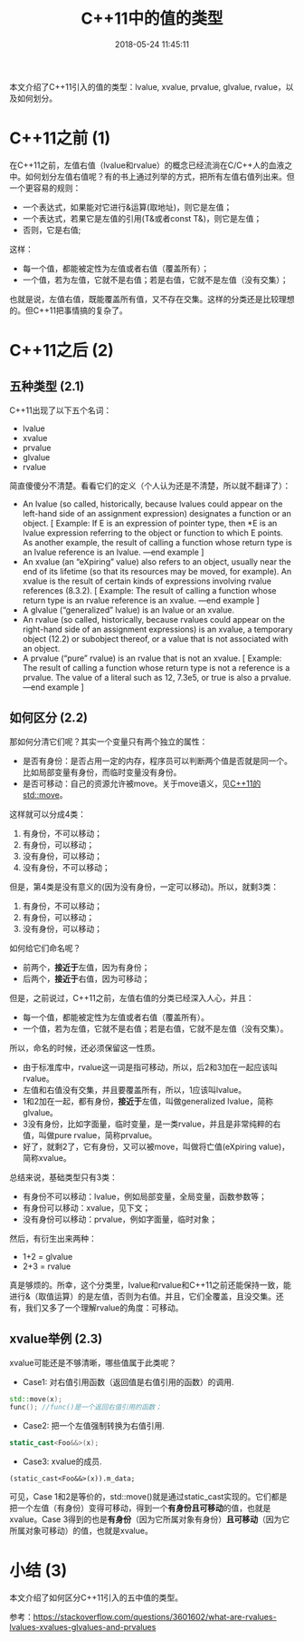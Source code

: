 ﻿---
title: C++11中的值的类型
date: 2018-05-24 11:45:11
tags: [lvalue, xvalue, prvalue, glvalue, rvalue, move]
categories: c++
---

本文介绍了C++11引入的值的类型：lvalue, xvalue, prvalue, glvalue, rvalue，以及如何划分。

<!-- more -->

# C++11之前 (1)

在C++11之前，左值右值（lvalue和rvalue）的概念已经流淌在C/C++人的血液之中。如何划分左值右值呢？有的书上通过列举的方式，把所有左值右值列出来。但一个更容易的规则：
* 一个表达式，如果能对它进行&运算(取地址)，则它是左值；
* 一个表达式，若果它是左值的引用(T&或者const T&)，则它是左值；
* 否则，它是右值;

这样：

* 每一个值，都能被定性为左值或者右值（覆盖所有）；
* 一个值，若为左值，它就不是右值；若是右值，它就不是左值（没有交集）；

也就是说，左值右值，既能覆盖所有值，又不存在交集。这样的分类还是比较理想的。但C++11把事情搞的复杂了。

# C++11之后 (2)

## 五种类型 (2.1)

C++11出现了以下五个名词：

* lvalue
* xvalue
* prvalue
* glvalue
* rvalue

简直傻傻分不清楚。看看它们的定义（个人认为还是不清楚，所以就不翻译了）：

* An lvalue (so called, historically, because lvalues could appear on the left-hand side of an assignment expression) designates a function or an object. [ Example: If E is an expression of pointer type, then *E is an lvalue expression referring to the object or function to which E points. As another example, the result of calling a function whose return type is an lvalue reference is an lvalue. —end example ]
* An xvalue (an “eXpiring” value) also refers to an object, usually near the end of its lifetime (so that its resources may be moved, for example). An xvalue is the result of certain kinds of expressions involving rvalue references (8.3.2). [ Example: The result of calling a function whose return type is an rvalue reference is an xvalue. —end example ]
* A glvalue (“generalized” lvalue) is an lvalue or an xvalue.
* An rvalue (so called, historically, because rvalues could appear on the right-hand side of an assignment expressions) is an xvalue, a temporary object (12.2) or subobject thereof, or a value that is not associated with an object.
* A prvalue (“pure” rvalue) is an rvalue that is not an xvalue. [ Example: The result of calling a function whose return type is not a reference is a prvalue. The value of a literal such as 12, 7.3e5, or true is also a prvalue. —end example ]

## 如何区分 (2.2)

那如何分清它们呢？其实一个变量只有两个独立的属性：

* 是否有身份：是否占用一定的内存，程序员可以判断两个值是否就是同一个。比如局部变量有身份，而临时变量没有身份。
* 是否可移动：自己的资源允许被move。关于move语义，见[C++11的std::move](http://www.yuanguohuo.com/2018/05/24/cpp11-std-move/)。

这样就可以分成4类：

 1. 有身份，不可以移动；
 2. 有身份，可以移动；
 3. 没有身份，可以移动；
 4. 没有身份，不可以移动；

但是，第4类是没有意义的(因为没有身份，一定可以移动)。所以，就剩3类：

 1. 有身份，不可以移动；
 2. 有身份，可以移动；
 3. 没有身份，可以移动；

如何给它们命名呢？

 - 前两个，**接近于**左值，因为有身份； 
 - 后两个，**接近于**右值，因为可移动；

但是，之前说过，C++11之前，左值右值的分类已经深入人心，并且：

* 每一个值，都能被定性为左值或者右值（覆盖所有）。 
* 一个值，若为左值，它就不是右值；若是右值，它就不是左值（没有交集）。

所以，命名的时候，还必须保留这一性质。

* 由于标准库中，rvalue这一词是指可移动，所以，后2和3加在一起应该叫rvalue。
* 左值和右值没有交集，并且要覆盖所有，所以，1应该叫lvalue。
* 1和2加在一起，都有身份，**接近于**左值，叫做generalized lvalue，简称glvalue。
* 3没有身份，比如字面量，临时变量，是一类rvalue，并且是非常纯粹的右值，叫做pure rvalue，简称prvalue。
* 好了，就剩2了，它有身份，又可以被move，叫做将亡值(eXpiring value)，简称xvalue。

总结来说，基础类型只有3类：

* 有身份不可以移动：lvalue，例如局部变量，全局变量，函数参数等；
* 有身份可以移动：xvalue，见下文；
* 没有身份可以移动：prvalue，例如字面量，临时对象；

然后，有衍生出来两种：

 - 1+2 = glvalue 
 - 2+3 = rvalue

真是够烦的。所幸，这个分类里，lvalue和rvalue和C++11之前还能保持一致，能进行&（取值运算）的是左值，否则为右值。并且，它们全覆盖，且没交集。还有，我们又多了一个理解rvalue的角度：可移动。

## xvalue举例 (2.3)

xvalue可能还是不够清晰，哪些值属于此类呢？

 - Case1: 对右值引用函数（返回值是右值引用的函数）的调用.

```cpp
std::move(x);
func(); //func()是一个返回右值引用的函数；
```

 - Case2: 把一个左值强制转换为右值引用.

```cpp
static_cast<Foo&&>(x);
```

 - Case3: xvalue的成员.

```
(static_cast<Foo&&>(x)).m_data;
```

可见，Case 1和2是等价的，std::move()就是通过static_cast实现的。它们都是把一个左值（有身份）变得可移动，得到一个**有身份且可移动**的值，也就是xvalue。Case 3得到的也是**有身份**（因为它所属对象有身份）**且可移动**（因为它所属对象可移动）的值，也就是xvalue。


# 小结 (3)

本文介绍了如何区分C++11引入的五中值的类型。

参考：https://stackoverflow.com/questions/3601602/what-are-rvalues-lvalues-xvalues-glvalues-and-prvalues
